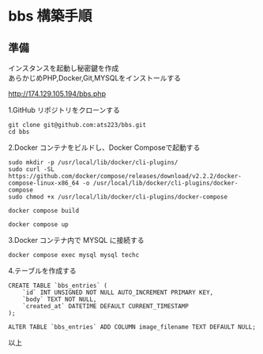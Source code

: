 # bbs 構築手順
## 準備
インスタンスを起動し秘密鍵を作成<br>
あらかじめPHP,Docker,Git,MYSQLをインストールする

http://174.129.105.194/bbs.php



1.GitHub リポジトリをクローンする

```
git clone git@github.com:ats223/bbs.git
cd bbs
```

2.Docker コンテナをビルドし、Docker Composeで起動する

```
sudo mkdir -p /usr/local/lib/docker/cli-plugins/
sudo curl -SL https://github.com/docker/compose/releases/download/v2.2.2/docker-compose-linux-x86_64 -o /usr/local/lib/docker/cli-plugins/docker-compose
sudo chmod +x /usr/local/lib/docker/cli-plugins/docker-compose

docker compose build

docker compose up
```

3.Docker コンテナ内で MYSQL に接続する

```
docker compose exec mysql mysql techc
```

4.テーブルを作成する

```
CREATE TABLE `bbs_entries` (
    `id` INT UNSIGNED NOT NULL AUTO_INCREMENT PRIMARY KEY,
    `body` TEXT NOT NULL,
    `created_at` DATETIME DEFAULT CURRENT_TIMESTAMP
);

ALTER TABLE `bbs_entries` ADD COLUMN image_filename TEXT DEFAULT NULL;
```


以上
